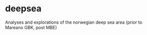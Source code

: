 # deepsea
Analyses and explorations of the norwegian deep sea area (prior to Mareano GBK, post MBE)
